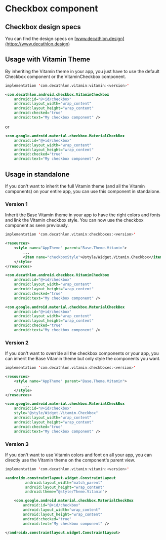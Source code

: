 
# Checkbox component

## Checkbox design specs
You can find the design specs on [www.decathlon.design](https://www.decathlon.design)

## Usage with Vitamin Theme

By inheriting the Vitamin theme in your app, you just have to use the default Checkbox component or the VitaminCheckbox component. 

```kotlin
implementation 'com.decathlon.vitamin:vitamin:<version>'
```
```xml
<com.decathlon.android.checkbox.VitaminCheckbox
    android:id="@+id/checkbox"
    android:layout_width="wrap_content"
    android:layout_height="wrap_content"
    android:checked="true"
    android:text="My checkbox component" />
```

or 

```xml
<com.google.android.material.checkbox.MaterialCheckBox
    android:id="@+id/checkbox"
    android:layout_width="wrap_content"
    android:layout_height="wrap_content"
    android:checked="true"
    android:text="My checkbox component" />
```

## Usage in standalone

If you don't want to inherit the full Vitamin theme (and all the Vitamin components) on your entire app, you can use this component in standalone.

### Version 1

Inherit the Base Vitamin theme in your app to have the right colors and fonts and link the Vitamin checkbox style.
You can now use the checkbox component as seen previously.

```kotlin
implementation 'com.decathlon.vitamin:checkboxes:<version>'
```

```xml
<resources>
    <style name="AppTheme" parent="Base.Theme.Vitamin">
        ...
        <item name="checkboxStyle">@style/Widget.Vitamin.Checkbox</item>
    </style>
</resources>
```

```xml
<com.decathlon.android.checkbox.VitaminCheckbox
    android:id="@+id/checkbox"
    android:layout_width="wrap_content"
    android:layout_height="wrap_content"
    android:checked="true"
    android:text="My checkbox component" />
```

```xml
<com.google.android.material.checkbox.MaterialCheckBox
    android:id="@+id/checkbox"
    android:layout_width="wrap_content"
    android:layout_height="wrap_content"
    android:checked="true"
    android:text="My checkbox component" />
```

### Version 2

If you don't want to override all the checkbox components or your app, you can inherit the Base Vitamin theme but only style the components you want.

```kotlin
implementation 'com.decathlon.vitamin:checkboxes:<version>'
```

```xml
<resources>
    <style name="AppTheme" parent="Base.Theme.Vitamin">
        ...
    </style>
</resources>
```

```xml
<com.google.android.material.checkbox.MaterialCheckBox
    android:id="@+id/checkbox"
    style="@style/Widget.Vitamin.Checkbox"
    android:layout_width="wrap_content"
    android:layout_height="wrap_content"
    android:checked="true"
    android:text="My checkbox component" />
```

### Version 3

If you don't want to use Vitamin colors and font on all your app, you can directly use the Vitamin theme on the component's parent view.

```kotlin
implementation 'com.decathlon.vitamin:vitamin:<version>'
```

```xml
<androidx.constraintlayout.widget.ConstraintLayout
         android:layout_width="match_parent"
         android:layout_height="wrap_content"
         android:theme="@style/Theme.Vitamin">

    <com.google.android.material.checkbox.MaterialCheckBox
        android:id="@+id/checkbox"
        android:layout_width="wrap_content"
        android:layout_height="wrap_content"
        android:checked="true"
        android:text="My checkbox component" />

</androidx.constraintlayout.widget.ConstraintLayout>
```